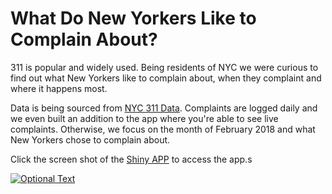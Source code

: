 # What Do New Yorkers Like to Complain About?

311 is popular and widely used. Being residents of NYC we were curious to find out what New Yorkers like to complain about, when they complaint and where it happens most. 

Data is being sourced from [NYC 311 Data](https://nycopendata.socrata.com/Social-Services/311-Service-Requests-from-2010-to-Present/erm2-nwe9). Complaints are logged daily and we even built an addition to the app where you're able to see live complaints. Otherwise, we focus on the month of February 2018 and what New Yorkers chose to complain about.

Click the screen shot of the [Shiny APP](https://odubno.shinyapps.io/nyc311app/) to access the app.s


[![Optional Text](../master/images/nyc311_home_page.png "Shiny APP")](https://odubno.shinyapps.io/nyc311app/)